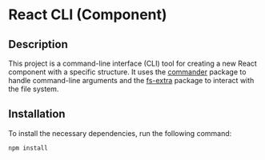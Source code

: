 # React CLI (Component)

## Description

This project is a command-line interface (CLI) tool for creating a new React component with a specific structure. It uses the [commander](https://www.npmjs.com/package/commander) package to handle command-line arguments and the [fs-extra](https://www.npmjs.com/package/fs-extra) package to interact with the file system.

## Installation

To install the necessary dependencies, run the following command:

```bash
npm install
```
